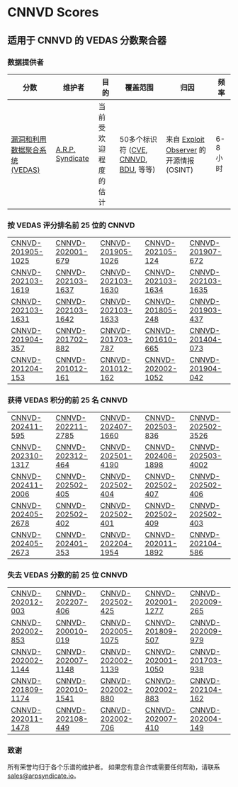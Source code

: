 
# CNNVD Scores
## 适用于 CNNVD 的 VEDAS 分数聚合器

### 数据提供者
| 分数 | 维护者 | 目的 | 覆盖范围 | 归因 | 频率 |
| ----- | ---------- | ------- | -------- | ----------- | --------- |
| [漏洞和利用数据聚合系统 (VEDAS)](https://vedas.arpsyndicate.io) | [A.R.P. Syndicate](https://www.arpsyndicate.io) | 当前受欢迎程度的估计 | 50多个标识符 ([CVE](https://github.com/ARPSyndicate/cve-scores), [CNNVD](https://github.com/ARPSyndicate/cnnvd-scores), [BDU](https://github.com/ARPSyndicate/bdu-scores), 等等) | 来自 [Exploit Observer](https://www.exploit.observer) 的开源情报 (OSINT) | 6-8小时 |



<h3>按 VEDAS 评分排名前 25 位的 CNNVD</h3>

<table>
  <tr>
    <td><a href='https://vedas.arpsyndicate.io/?vuln=CNNVD-201905-1025'>CNNVD-201905-1025</a></td>
    <td><a href='https://vedas.arpsyndicate.io/?vuln=CNNVD-202001-679'>CNNVD-202001-679</a></td>
    <td><a href='https://vedas.arpsyndicate.io/?vuln=CNNVD-201905-1026'>CNNVD-201905-1026</a></td>
    <td><a href='https://vedas.arpsyndicate.io/?vuln=CNNVD-202105-124'>CNNVD-202105-124</a></td>
    <td><a href='https://vedas.arpsyndicate.io/?vuln=CNNVD-201907-672'>CNNVD-201907-672</a></td>
  </tr>
  <tr>
    <td><a href='https://vedas.arpsyndicate.io/?vuln=CNNVD-202103-1619'>CNNVD-202103-1619</a></td>
    <td><a href='https://vedas.arpsyndicate.io/?vuln=CNNVD-202103-1637'>CNNVD-202103-1637</a></td>
    <td><a href='https://vedas.arpsyndicate.io/?vuln=CNNVD-202103-1630'>CNNVD-202103-1630</a></td>
    <td><a href='https://vedas.arpsyndicate.io/?vuln=CNNVD-202103-1634'>CNNVD-202103-1634</a></td>
    <td><a href='https://vedas.arpsyndicate.io/?vuln=CNNVD-202103-1635'>CNNVD-202103-1635</a></td>
  </tr>
  <tr>
    <td><a href='https://vedas.arpsyndicate.io/?vuln=CNNVD-202103-1631'>CNNVD-202103-1631</a></td>
    <td><a href='https://vedas.arpsyndicate.io/?vuln=CNNVD-202103-1642'>CNNVD-202103-1642</a></td>
    <td><a href='https://vedas.arpsyndicate.io/?vuln=CNNVD-202103-1633'>CNNVD-202103-1633</a></td>
    <td><a href='https://vedas.arpsyndicate.io/?vuln=CNNVD-201805-248'>CNNVD-201805-248</a></td>
    <td><a href='https://vedas.arpsyndicate.io/?vuln=CNNVD-201903-437'>CNNVD-201903-437</a></td>
  </tr>
  <tr>
    <td><a href='https://vedas.arpsyndicate.io/?vuln=CNNVD-201904-357'>CNNVD-201904-357</a></td>
    <td><a href='https://vedas.arpsyndicate.io/?vuln=CNNVD-201702-882'>CNNVD-201702-882</a></td>
    <td><a href='https://vedas.arpsyndicate.io/?vuln=CNNVD-201703-787'>CNNVD-201703-787</a></td>
    <td><a href='https://vedas.arpsyndicate.io/?vuln=CNNVD-201610-665'>CNNVD-201610-665</a></td>
    <td><a href='https://vedas.arpsyndicate.io/?vuln=CNNVD-201404-073'>CNNVD-201404-073</a></td>
  </tr>
  <tr>
    <td><a href='https://vedas.arpsyndicate.io/?vuln=CNNVD-201204-153'>CNNVD-201204-153</a></td>
    <td><a href='https://vedas.arpsyndicate.io/?vuln=CNNVD-201012-161'>CNNVD-201012-161</a></td>
    <td><a href='https://vedas.arpsyndicate.io/?vuln=CNNVD-201012-162'>CNNVD-201012-162</a></td>
    <td><a href='https://vedas.arpsyndicate.io/?vuln=CNNVD-202002-1052'>CNNVD-202002-1052</a></td>
    <td><a href='https://vedas.arpsyndicate.io/?vuln=CNNVD-201904-042'>CNNVD-201904-042</a></td>
  </tr>
</table>


<h3>获得 VEDAS 积分的前 25 名 CNNVD</h3>

<table>
  <tr>
    <td><a href='https://vedas.arpsyndicate.io/?vuln=CNNVD-202411-595'>CNNVD-202411-595</a></td>
    <td><a href='https://vedas.arpsyndicate.io/?vuln=CNNVD-202211-2785'>CNNVD-202211-2785</a></td>
    <td><a href='https://vedas.arpsyndicate.io/?vuln=CNNVD-202407-1660'>CNNVD-202407-1660</a></td>
    <td><a href='https://vedas.arpsyndicate.io/?vuln=CNNVD-202503-836'>CNNVD-202503-836</a></td>
    <td><a href='https://vedas.arpsyndicate.io/?vuln=CNNVD-202502-3526'>CNNVD-202502-3526</a></td>
  </tr>
  <tr>
    <td><a href='https://vedas.arpsyndicate.io/?vuln=CNNVD-202310-1317'>CNNVD-202310-1317</a></td>
    <td><a href='https://vedas.arpsyndicate.io/?vuln=CNNVD-202312-464'>CNNVD-202312-464</a></td>
    <td><a href='https://vedas.arpsyndicate.io/?vuln=CNNVD-202501-4190'>CNNVD-202501-4190</a></td>
    <td><a href='https://vedas.arpsyndicate.io/?vuln=CNNVD-202406-1898'>CNNVD-202406-1898</a></td>
    <td><a href='https://vedas.arpsyndicate.io/?vuln=CNNVD-202503-4002'>CNNVD-202503-4002</a></td>
  </tr>
  <tr>
    <td><a href='https://vedas.arpsyndicate.io/?vuln=CNNVD-202411-2006'>CNNVD-202411-2006</a></td>
    <td><a href='https://vedas.arpsyndicate.io/?vuln=CNNVD-202502-405'>CNNVD-202502-405</a></td>
    <td><a href='https://vedas.arpsyndicate.io/?vuln=CNNVD-202502-404'>CNNVD-202502-404</a></td>
    <td><a href='https://vedas.arpsyndicate.io/?vuln=CNNVD-202502-407'>CNNVD-202502-407</a></td>
    <td><a href='https://vedas.arpsyndicate.io/?vuln=CNNVD-202502-406'>CNNVD-202502-406</a></td>
  </tr>
  <tr>
    <td><a href='https://vedas.arpsyndicate.io/?vuln=CNNVD-202405-2678'>CNNVD-202405-2678</a></td>
    <td><a href='https://vedas.arpsyndicate.io/?vuln=CNNVD-202502-402'>CNNVD-202502-402</a></td>
    <td><a href='https://vedas.arpsyndicate.io/?vuln=CNNVD-202502-401'>CNNVD-202502-401</a></td>
    <td><a href='https://vedas.arpsyndicate.io/?vuln=CNNVD-202502-409'>CNNVD-202502-409</a></td>
    <td><a href='https://vedas.arpsyndicate.io/?vuln=CNNVD-202502-403'>CNNVD-202502-403</a></td>
  </tr>
  <tr>
    <td><a href='https://vedas.arpsyndicate.io/?vuln=CNNVD-202405-2673'>CNNVD-202405-2673</a></td>
    <td><a href='https://vedas.arpsyndicate.io/?vuln=CNNVD-202401-353'>CNNVD-202401-353</a></td>
    <td><a href='https://vedas.arpsyndicate.io/?vuln=CNNVD-202204-1954'>CNNVD-202204-1954</a></td>
    <td><a href='https://vedas.arpsyndicate.io/?vuln=CNNVD-202011-1892'>CNNVD-202011-1892</a></td>
    <td><a href='https://vedas.arpsyndicate.io/?vuln=CNNVD-202104-586'>CNNVD-202104-586</a></td>
  </tr>
</table>


<h3>失去 VEDAS 分数的前 25 位 CNNVD</h3>

<table>
  <tr>
    <td><a href='https://vedas.arpsyndicate.io/?vuln=CNNVD-202012-003'>CNNVD-202012-003</a></td>
    <td><a href='https://vedas.arpsyndicate.io/?vuln=CNNVD-202207-406'>CNNVD-202207-406</a></td>
    <td><a href='https://vedas.arpsyndicate.io/?vuln=CNNVD-202502-425'>CNNVD-202502-425</a></td>
    <td><a href='https://vedas.arpsyndicate.io/?vuln=CNNVD-202001-1277'>CNNVD-202001-1277</a></td>
    <td><a href='https://vedas.arpsyndicate.io/?vuln=CNNVD-202009-265'>CNNVD-202009-265</a></td>
  </tr>
  <tr>
    <td><a href='https://vedas.arpsyndicate.io/?vuln=CNNVD-202002-853'>CNNVD-202002-853</a></td>
    <td><a href='https://vedas.arpsyndicate.io/?vuln=CNNVD-200010-019'>CNNVD-200010-019</a></td>
    <td><a href='https://vedas.arpsyndicate.io/?vuln=CNNVD-202005-1075'>CNNVD-202005-1075</a></td>
    <td><a href='https://vedas.arpsyndicate.io/?vuln=CNNVD-201809-507'>CNNVD-201809-507</a></td>
    <td><a href='https://vedas.arpsyndicate.io/?vuln=CNNVD-202009-979'>CNNVD-202009-979</a></td>
  </tr>
  <tr>
    <td><a href='https://vedas.arpsyndicate.io/?vuln=CNNVD-202002-1144'>CNNVD-202002-1144</a></td>
    <td><a href='https://vedas.arpsyndicate.io/?vuln=CNNVD-202007-1148'>CNNVD-202007-1148</a></td>
    <td><a href='https://vedas.arpsyndicate.io/?vuln=CNNVD-202002-1139'>CNNVD-202002-1139</a></td>
    <td><a href='https://vedas.arpsyndicate.io/?vuln=CNNVD-202001-1050'>CNNVD-202001-1050</a></td>
    <td><a href='https://vedas.arpsyndicate.io/?vuln=CNNVD-201703-938'>CNNVD-201703-938</a></td>
  </tr>
  <tr>
    <td><a href='https://vedas.arpsyndicate.io/?vuln=CNNVD-201809-1174'>CNNVD-201809-1174</a></td>
    <td><a href='https://vedas.arpsyndicate.io/?vuln=CNNVD-202010-1541'>CNNVD-202010-1541</a></td>
    <td><a href='https://vedas.arpsyndicate.io/?vuln=CNNVD-202002-880'>CNNVD-202002-880</a></td>
    <td><a href='https://vedas.arpsyndicate.io/?vuln=CNNVD-202002-883'>CNNVD-202002-883</a></td>
    <td><a href='https://vedas.arpsyndicate.io/?vuln=CNNVD-202104-162'>CNNVD-202104-162</a></td>
  </tr>
  <tr>
    <td><a href='https://vedas.arpsyndicate.io/?vuln=CNNVD-202011-1478'>CNNVD-202011-1478</a></td>
    <td><a href='https://vedas.arpsyndicate.io/?vuln=CNNVD-202108-449'>CNNVD-202108-449</a></td>
    <td><a href='https://vedas.arpsyndicate.io/?vuln=CNNVD-202002-706'>CNNVD-202002-706</a></td>
    <td><a href='https://vedas.arpsyndicate.io/?vuln=CNNVD-202007-410'>CNNVD-202007-410</a></td>
    <td><a href='https://vedas.arpsyndicate.io/?vuln=CNNVD-202004-149'>CNNVD-202004-149</a></td>
  </tr>
</table>


### 致谢
所有荣誉均归于各个乐谱的维护者。
如果您有意合作或需要任何帮助，请联系 [sales@arpsyndicate.io](mailto:sales@arpsyndicate.io)。

